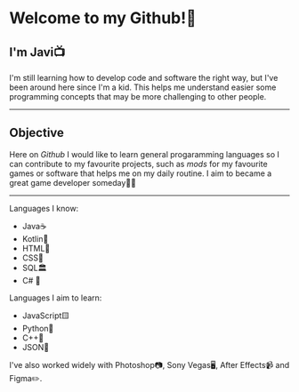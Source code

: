 # **Welcome to my Github!💫**

 ## I'm Javi📺
I'm still learning how to develop code and software the right way, but I've been around here since I'm a kid. This helps me understand easier some programming concepts that may be more challenging to other people.
***
 ## Objective
Here on _Github_ I would like to learn general progaramming languages so I can contribute to my favourite projects, such as _mods_ for my favourite games or software that helps me on my daily routine.
I aim to became a great game developer someday🎯👾
***

Languages I know:
- Java☕
- Kotlin📱
- HTML📃
- CSS🌈
- SQL🏛️
- C# 👾

Languages I aim to learn:
- JavaScript🟨
- Python🐍
- C++🔢
- JSON📕

I've also worked widely with Photoshop📷, Sony Vegas🖥️, After Effects📹 and Figma✏️.
